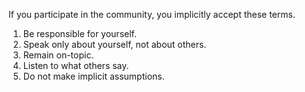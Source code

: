 If you participate in the community, you implicitly accept these terms.

1. Be responsible for yourself.
2. Speak only about yourself, not about others.
3. Remain on-topic.
4. Listen to what others say.
5. Do not make implicit assumptions.
